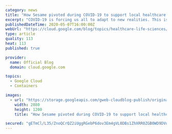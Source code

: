 ```yaml
---
category: news
title: "How Sesame pivoted during COVID-19 to support local healthcare providers"
excerpt: "COVID-19 is forcing us all to adapt to new realities. This is especially true for the healthcare industry. From large healthcare providers to pharmaceutical companies to small, privately run practices, nearly every customer in the healthcare industry is re-evaluating and shifting their strategies. To"
publishedDateTime: 2020-05-07T16:00:00Z
webUrl: "https://cloud.google.com/blog/topics/healthcare-life-sciences/how-sesame-pivoted-during-covid-19/"
type: article
quality: 113
heat: 113
published: true

provider:
  name: Official Blog
  domain: cloud.google.com

topics:
  - Google Cloud
  - Containers

images:
  - url: "https://storage.googleapis.com/gweb-cloudblog-publish/original_images/Google_Cloud_healthcare_lifesciences.jpg"
    width: 2880
    height: 1200
    title: "How Sesame pivoted during COVID-19 to support local healthcare providers"

secured: "gETmCl/L35/ZnoQCrQZ2iUggRGebP6dov3Em4gVL0DBs1ZhXRR0ZGB0WD9DVuoARImxlUkybbE2ldr8VOSy+WHbuF67/vGPHraClc1+1FSjyJgAKnh7al5ZLMFA2DVmbLekvIsYuGJTneqJiGcmKn7vZpHKzwM0KOo2+1r2znWS/e68GGIJKl9afQ9Z//vgFfS9KRIIuROiVLIjYTsEU+5Rc+8ebvS+OkMmpKLxfsCD9s+fGxDsLCkO/S0ePXIuN1kg6sgs/vV53DmBEqHwxmHwVLpP2IuQB3tNlEITtP9Ia3HkODF2rqxnixEdBw8siJw/NQl2Hveljy5Yg5Wfg/g==;D6ESWXwUpiY16B+G+8taGA=="
---
```


